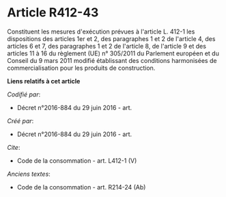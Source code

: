 # Article R412-43

Constituent les mesures d'exécution prévues à l'article L. 412-1 les dispositions des articles 1er et 2, des paragraphes 1 et
2 de l'article 4, des articles 6 et 7, des paragraphes 1 et 2 de l'article 8, de l'article 9 et des articles 11 à 16 du
règlement (UE) n° 305/2011 du Parlement européen et du Conseil du 9 mars 2011 modifié établissant des conditions harmonisées
de commercialisation pour les produits de construction.

**Liens relatifs à cet article**

_Codifié par_:

  - Décret n°2016-884 du 29 juin 2016 - art.

_Créé par_:

  - Décret n°2016-884 du 29 juin 2016 - art.

_Cite_:

  - Code de la consommation - art. L412-1 (V)

_Anciens textes_:

  - Code de la consommation - art. R214-24 (Ab)
